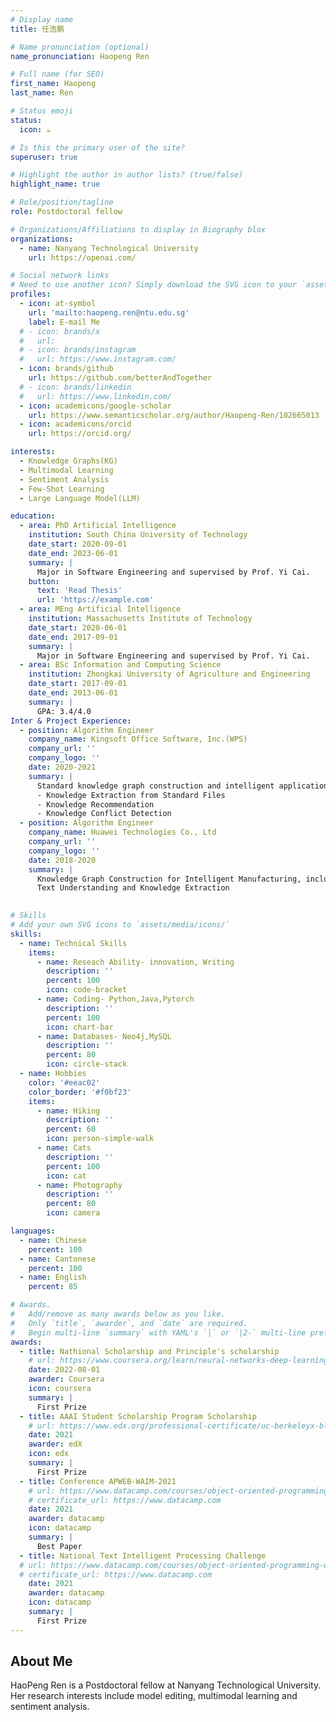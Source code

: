 ```yaml
---
# Display name
title: 任浩鹏

# Name pronunciation (optional)
name_pronunciation: Haopeng Ren

# Full name (for SEO)
first_name: Haopeng
last_name: Ren

# Status emoji
status: 
  icon: ☕️

# Is this the primary user of the site?
superuser: true

# Highlight the author in author lists? (true/false)
highlight_name: true

# Role/position/tagline
role: Postdoctoral fellow

# Organizations/Affiliations to display in Biography blox
organizations:
  - name: Nanyang Technological University
    url: https://openai.com/

# Social network links
# Need to use another icon? Simply download the SVG icon to your `assets/media/icons/` folder.
profiles:
  - icon: at-symbol
    url: 'mailto:haopeng.ren@ntu.edu.sg'
    label: E-mail Me
  # - icon: brands/x
  #   url: 
  # - icon: brands/instagram
  #   url: https://www.instagram.com/
  - icon: brands/github
    url: https://github.com/betterAndTogether
  # - icon: brands/linkedin
  #   url: https://www.linkedin.com/
  - icon: academicons/google-scholar
    url: https://www.semanticscholar.org/author/Haopeng-Ren/102665013
  - icon: academicons/orcid
    url: https://orcid.org/

interests:
  - Knowledge Graphs(KG)
  - Multimodal Learning
  - Sentiment Analysis
  - Few-Shot Learning
  - Large Language Model(LLM)

education:
  - area: PhD Artificial Intelligence
    institution: South China University of Technology
    date_start: 2020-09-01
    date_end: 2023-06-01
    summary: |
      Major in Software Engineering and supervised by Prof. Yi Cai.
    button:
      text: 'Read Thesis'
      url: 'https://example.com'
  - area: MEng Artificial Intelligence
    institution: Massachusetts Institute of Technology
    date_start: 2020-06-01
    date_end: 2017-09-01
    summary: |
      Major in Software Engineering and supervised by Prof. Yi Cai.
  - area: BSc Information and Computing Science
    institution: Zhongkai University of Agriculture and Engineering
    date_start: 2017-09-01
    date_end: 2013-06-01
    summary: |
      GPA: 3.4/4.0
Inter & Project Experience:
  - position: Algorithm Engineer
    company_name: Kingsoft Office Software, Inc.(WPS)
    company_url: ''
    company_logo: ''
    date: 2020-2021
    summary: |
      Standard knowledge graph construction and intelligent applications, including:
      - Knowledge Extraction from Standard Files
      - Knowledge Recommendation
      - Knowledge Conflict Detection
  - position: Algorithm Engineer
    company_name: Huawei Technologies Co., Ltd
    company_url: ''
    company_logo: ''
    date: 2018-2020
    summary: |
      Knowledge Graph Construction for Intelligent Manufacturing, including Data Cleaning and denosing; 
      Text Understanding and Knowledge Extraction
  

# Skills
# Add your own SVG icons to `assets/media/icons/`
skills:
  - name: Technical Skills
    items:
      - name: Reseach Ability- innovation, Writing
        description: ''
        percent: 100
        icon: code-bracket
      - name: Coding- Python,Java,Pytorch
        description: ''
        percent: 100
        icon: chart-bar
      - name: Databases- Neo4j,MySQL
        description: ''
        percent: 80
        icon: circle-stack
  - name: Hobbies
    color: '#eeac02'
    color_border: '#f0bf23'
    items:
      - name: Hiking
        description: ''
        percent: 60
        icon: person-simple-walk
      - name: Cats
        description: ''
        percent: 100
        icon: cat
      - name: Photography
        description: ''
        percent: 80
        icon: camera

languages:
  - name: Chinese
    percent: 100
  - name: Cantonese
    percent: 100
  - name: English
    percent: 85

# Awards.
#   Add/remove as many awards below as you like.
#   Only `title`, `awarder`, and `date` are required.
#   Begin multi-line `summary` with YAML's `|` or `|2-` multi-line prefix and indent 2 spaces below.
awards:
  - title: Nathional Scholarship and Principle's scholarship 
    # url: https://www.coursera.org/learn/neural-networks-deep-learning
    date: 2022-08-01
    awarder: Coursera
    icon: coursera
    summary: |
      First Prize
  - title: AAAI Student Scholarship Program Scholarship
    # url: https://www.edx.org/professional-certificate/uc-berkeleyx-blockchain-fundamentals
    date: 2021
    awarder: edX
    icon: edx
    summary: |
      First Prize
  - title: Conference APWEB-WAIM-2021
    # url: https://www.datacamp.com/courses/object-oriented-programming-with-s3-and-r6-in-r
    # certificate_url: https://www.datacamp.com
    date: 2021
    awarder: datacamp
    icon: datacamp
    summary: |
      Best Paper
  - title: National Text Intelligent Processing Challenge
  # url: https://www.datacamp.com/courses/object-oriented-programming-with-s3-and-r6-in-r
  # certificate_url: https://www.datacamp.com
    date: 2021
    awarder: datacamp
    icon: datacamp
    summary: |
      First Prize
---
```


## About Me

HaoPeng Ren is a Postdoctoral fellow at Nanyang Technological University. Her research interests include model editing, multimodal learning and sentiment analysis.
